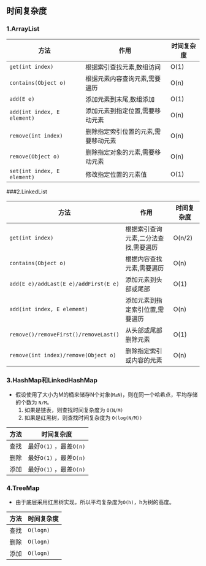 ## 时间复杂度

### 1.ArrayList

| 方法                        | 作用                                | 时间复杂度 |
| --------------------------- | ----------------------------------- | ---------- |
| `get(int index)`            | 根据索引查找元素,数组访问           | O(1)       |
| `contains(Object o)`        | 根据元素内容查询元素,需要遍历       | O(n)       |
| `add(E e)`                  | 添加元素到末尾,数组添加             | O(1)       |
| `add(int index, E element)` | 添加元素到指定位置,需要移动元素     | O(n)       |
| `remove(int index)`         | 删除指定索引位置的元素,需要移动元素 | O(n)       |
| `remove(Object o)`          | 删除指定对象的元素,需要移动元素     | O(n)       |
| `set(int index, E element)` | 修改指定位置的元素值                | O(1)       |



###2.LinkedList

| 方法                                  | 作用                                 | 时间复杂度 |
| ------------------------------------- | ------------------------------------ | ---------- |
| `get(int index)`                      | 根据索引查询元素,二分法查找,需要遍历 | O(n/2)     |
| `contains(Object o)`                  | 根据内容查找元素,需要遍历            | O(n)       |
| `add(E e)/addLast(E e)/addFirst(E e)` | 添加元素到头部或尾部                 | O(1)       |
| `add(int index, E element)`           | 添加元素到指定索引位置,需要遍历      | O(n)       |
| `remove()/removeFirst()/removeLast()` | 从头部或尾部删除元素                 | O(1)       |
| `remove(int index)/remove(Object o)`  | 删除指定索引或内容的元素             | O(n)       |



### 3.HashMap和LinkedHashMap

- 假设使用了大小为M的桶来储存N个对象(`M≤N`)，则在同一个哈希点，平均存储的个数为 `N/M`。
  1. 如果是链表，则查找时间复杂度为 `O(N/M)`
  2. 如果是红黑树，则查找时间复杂度为 `O(log(N/M))`

| 方法 | 时间复杂度              |
| ---- | ----------------------- |
| 查找 | 最好`O(1)` ，最差`O(n)` |
| 删除 | 最好`O(1)` ，最差`O(n)` |
| 添加 | 最好`O(1)` ，最差`O(n)` |



### 4.TreeMap

- 由于底层采用红黑树实现，所以平均复杂度为`O(h)`，h为树的高度。

| 方法 | 时间复杂度 |
| ---- | ---------- |
| 查找 | `O(logn)`  |
| 删除 | `O(logn)`  |
| 添加 | `O(logn)`  |

